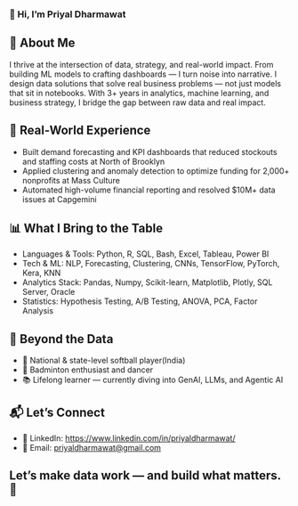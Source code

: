 ### 👋 Hi, I’m Priyal Dharmawat

## 🧐 About Me

I thrive at the intersection of data, strategy, and real-world impact.
From building ML models to crafting dashboards — I turn noise into narrative.
I design data solutions that solve real business problems — not just models that sit in notebooks.
With 3+ years in analytics, machine learning, and business strategy, I bridge the gap between raw data and real impact.


## 💼 Real-World Experience

- Built demand forecasting and KPI dashboards that reduced stockouts and staffing costs at North of Brooklyn
- Applied clustering and anomaly detection to optimize funding for 2,000+ nonprofits at Mass Culture
- Automated high-volume financial reporting and resolved $10M+ data issues at Capgemini


## 📊 What I Bring to the Table

- Languages & Tools: Python, R, SQL, Bash, Excel, Tableau, Power BI
- Tech & ML: NLP, Forecasting, Clustering, CNNs, TensorFlow, PyTorch, Kera, KNN
- Analytics Stack: Pandas, Numpy, Scikit-learn, Matplotlib, Plotly, SQL Server, Oracle
- Statistics: Hypothesis Testing, A/B Testing, ANOVA, PCA, Factor Analysis

## 🏸 Beyond the Data

- 🥎 National & state-level softball player(India)  
- 🏸 Badminton enthusiast and dancer  
- 📚 Lifelong learner — currently diving into GenAI, LLMs, and Agentic AI

## 📬 Let’s Connect

- 🔗 LinkedIn: https://www.linkedin.com/in/priyaldharmawat/
- 📧 Email: priyaldharmawat@gmail.com

## Let’s make data work — and build what matters. 🚀
